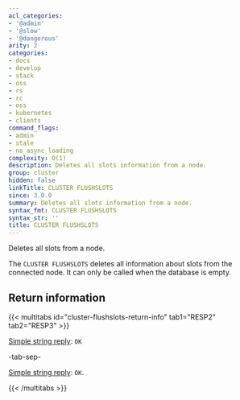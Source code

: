 ```yaml
---
acl_categories:
- '@admin'
- '@slow'
- '@dangerous'
arity: 2
categories:
- docs
- develop
- stack
- oss
- rs
- rc
- oss
- kubernetes
- clients
command_flags:
- admin
- stale
- no_async_loading
complexity: O(1)
description: Deletes all slots information from a node.
group: cluster
hidden: false
linkTitle: CLUSTER FLUSHSLOTS
since: 3.0.0
summary: Deletes all slots information from a node.
syntax_fmt: CLUSTER FLUSHSLOTS
syntax_str: ''
title: CLUSTER FLUSHSLOTS
---
```

Deletes all slots from a node.

The `CLUSTER FLUSHSLOTS` deletes all information about slots from the connected node. It can only be called when the database is empty.

## Return information

{{< multitabs id="cluster-flushslots-return-info" 
    tab1="RESP2" 
    tab2="RESP3" >}}

[Simple string reply](../../develop/reference/protocol-spec#simple-strings): `OK`

-tab-sep-

[Simple string reply](../../develop/reference/protocol-spec#simple-strings): `OK`.

{{< /multitabs >}}
